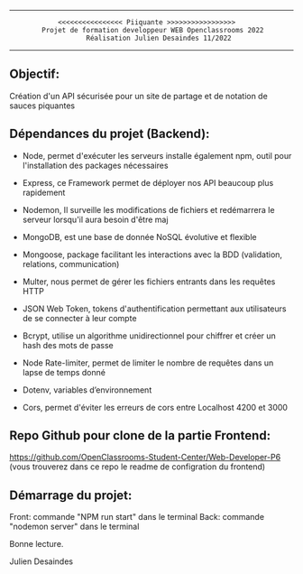 ---------------------------------------------------------------------------------------    
                <<<<<<<<<<<<<<<< Piiquante >>>>>>>>>>>>>>>>>
            Projet de formation developpeur WEB Openclassrooms 2022
                       Réalisation Julien Desaindes 11/2022

---------------------------------------------------------------------------------------

Objectif: 
---------

Création d'un API sécurisée pour un site de partage et de notation de sauces piquantes



Dépendances du projet (Backend):
--------------------------------

- Node, permet d'exécuter les serveurs installe également npm, outil pour l'installation des packages nécessaires

- Express, ce Framework permet de déployer nos API beaucoup plus rapidement

- Nodemon, Il surveille les modifications de fichiers et redémarrera le serveur lorsqu'il aura besoin d'être maj

- MongoDB, est une base de donnée NoSQL évolutive et flexible

- Mongoose, package facilitant les interactions avec la BDD (validation, relations, communication)

- Multer, nous permet de gérer les fichiers entrants dans les requêtes HTTP

- JSON Web Token, tokens d'authentification permettant aux utilisateurs de se connecter à leur compte

- Bcrypt, utilise un algorithme unidirectionnel pour chiffrer et créer un hash des mots de passe

- Node Rate-limiter, permet de limiter le nombre de requêtes dans un lapse de temps donné

- Dotenv, variables d’environnement

- Cors, permet d'éviter les erreurs de cors entre Localhost 4200 et 3000



Repo Github pour clone de la partie Frontend:
---------------------------------------------

https://github.com/OpenClassrooms-Student-Center/Web-Developer-P6
(vous trouverez dans ce repo le readme de configration du frontend)



Démarrage du projet:
-------------------

Front: commande "NPM run start" dans le terminal
Back: commande "nodemon server" dans le terminal



Bonne lecture.

Julien Desaindes